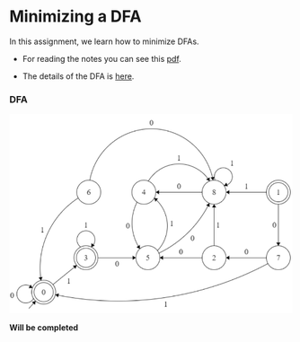 # Minimizing a DFA
In this assignment, we learn how to minimize DFAs. <br _>
- For reading the notes you can see this [pdf](https://github.com/Amirreza81/Theory-of-Formal-Languages-and-Automata/blob/main/Practical/HW1/%D8%AA%D9%85%D8%B1%DB%8C%D9%86%20%D8%B9%D9%85%D9%84%DB%8C%20%D8%A7%D9%88%D9%84.pdf). <br _>

- The details of the DFA is [here](https://github.com/Amirreza81/Theory-of-Formal-Languages-and-Automata/blob/main/Practical/HW1/question.txt). <br _>

### DFA
![image](https://github.com/Amirreza81/Theory-of-Formal-Languages-and-Automata/blob/main/Practical/HW1/pics/0.png)

**Will be completed**
